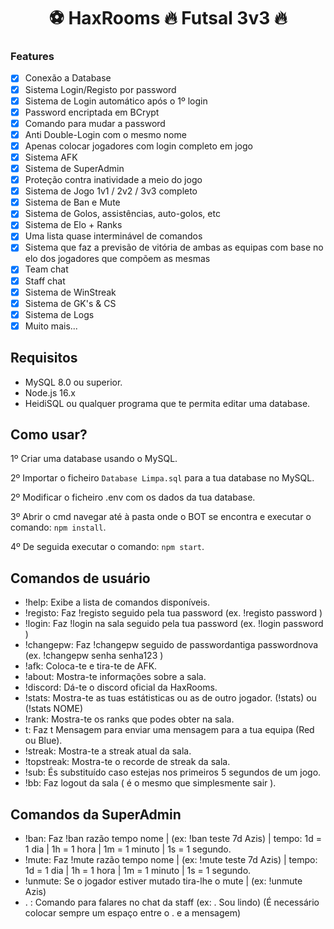<h1 align="center">⚽ HaxRooms 🔥 Futsal 3v3 🔥</h1>

### Features

- [x] Conexão a Database
- [x] Sistema Login/Registo por password
- [x] Sistema de Login automático após o 1º login
- [x] Password encriptada em BCrypt
- [x] Comando para mudar a password
- [x] Anti Double-Login com o mesmo nome
- [x] Apenas colocar jogadores com login completo em jogo
- [x] Sistema AFK
- [x] Sistema de SuperAdmin
- [x] Proteção contra inatividade a meio do jogo
- [x] Sistema de Jogo 1v1 / 2v2 / 3v3 completo
- [x] Sistema de Ban e Mute
- [x] Sistema de Golos, assistências, auto-golos, etc
- [x] Sistema de Elo + Ranks
- [x] Uma lista quase interminável de comandos
- [x] Sistema que faz a previsão de vitória de ambas as equipas com base no elo dos jogadores que compõem as mesmas
- [x] Team chat
- [x] Staff chat
- [x] Sistema de WinStreak
- [x] Sistema de GK's & CS
- [x] Sistema de Logs
- [x] Muito mais... 

## Requisitos
- MySQL 8.0 ou superior.
- Node.js 16.x
- HeidiSQL ou qualquer programa que te permita editar uma database.

## Como usar?

1º Criar uma database usando o MySQL.

2º Importar o ficheiro `Database Limpa.sql` para a tua database no MySQL.

2º Modificar o ficheiro .env com os dados da tua database.

3º Abrir o cmd navegar até à pasta onde o BOT se encontra e executar o comando: `npm install`.

4º De seguida executar o comando: `npm start`.

## Comandos de usuário

- !help: Exibe a lista de comandos disponíveis.
- !registo: Faz !registo seguido pela tua password (ex. !registo password )
- !login: Faz !login na sala seguido pela tua password (ex. !login password )
- !changepw: Faz !changepw seguido de passwordantiga passwordnova (ex. !changepw senha senha123 )
- !afk: Coloca-te e tira-te de AFK.
- !about: Mostra-te informações sobre a sala.
- !discord: Dá-te o discord oficial da HaxRooms.
- !stats: Mostra-te as tuas estátisticas ou as de outro jogador. (!stats) ou (!stats NOME)
- !rank: Mostra-te os ranks que podes obter na sala.
- t: Faz t Mensagem para enviar uma mensagem para a tua equipa (Red ou Blue).
- !streak: Mostra-te a streak atual da sala.
- !topstreak: Mostra-te o recorde de streak da sala.
- !sub: És substituído caso estejas nos primeiros 5 segundos de um jogo.
- !bb: Faz logout da sala ( é o mesmo que simplesmente sair ).

## Comandos da SuperAdmin

- !ban: Faz !ban razão tempo nome | (ex: !ban teste 7d Azis) | tempo: 1d = 1 dia | 1h = 1 hora | 1m = 1 minuto | 1s = 1 segundo.
- !mute: Faz !mute razão tempo nome | (ex: !mute teste 7d Azis) | tempo: 1d = 1 dia | 1h = 1 hora | 1m = 1 minuto | 1s = 1 segundo.
- !unmute: Se o jogador estiver mutado tira-lhe o mute | (ex: !unmute Azis)
- . : Comando para falares no chat da staff (ex: . Sou lindo) (É necessário colocar sempre um espaço entre o . e a mensagem)
